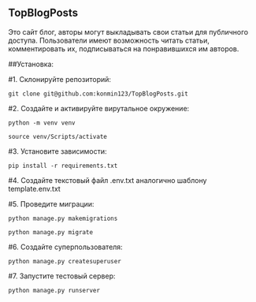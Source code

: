 ## TopBlogPosts

Это сайт блог, авторы могут выкладывать свои статьи для публичного доступа. Пользователи имеют возможность читать статьи, комментировать их, подписываться на понравившихся им авторов. 

##Установка: 

#1. Склонируйте репозиторий:

```git clone git@github.com:konmin123/TopBlogPosts.git```

#2. Создайте и активируйте вирутальное окружение:

```python -m venv venv```

```source venv/Scripts/activate```

#3. Установите зависимости:

```pip install -r requirements.txt```  

#4. Создайте текстовый файл .env.txt аналогично шаблону template.env.txt

#5. Проведите миграции:

```python manage.py makemigrations```

```python manage.py migrate```

#6. Создайте суперпользователя:

```python manage.py createsuperuser```

#7. Запустите тестовый сервер:

```python manage.py runserver```

